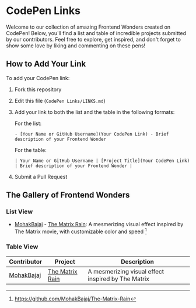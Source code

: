 # CodePen Links

Welcome to our collection of amazing Frontend Wonders created on CodePen! Below, you'll find a list and table of incredible projects submitted by our contributors. Feel free to explore, get inspired, and don't forget to show some love by liking and commenting on these pens!

## How to Add Your Link

To add your CodePen link:

1. Fork this repository
2. Edit this file (`CodePen Links/LINKS.md`)
3. Add your link to both the list and the table in the following formats:

   For the list:

   ```
   - [Your Name or GitHub Username](Your CodePen Link) - Brief description of your Frontend Wonder
   ```

   For the table:

   ```
   | Your Name or GitHub Username | [Project Title](Your CodePen Link) | Brief description of your Frontend Wonder |
   ```

4. Submit a Pull Request

## The Gallery of Frontend Wonders

### List View

<!-- Add your CodePen links below this line -->

- [MohakBajaj](https://github.com/MohakBajaj) - [The Matrix Rain](https://mohakbajaj.github.io/The-Matrix-Rain/): A mesmerizing visual effect inspired by The Matrix movie, with customizable color and speed [^1]

### Table View

| Contributor                                 | Project                                                          | Description                                        |
| ------------------------------------------- | ---------------------------------------------------------------- | -------------------------------------------------- |
| [MohakBajaj](https://github.com/MohakBajaj) | [The Matrix Rain](https://mohakbajaj.github.io/The-Matrix-Rain/) | A mesmerizing visual effect inspired by The Matrix |

<!-- Add your CodePen links to the table below this line -->

[^1]: https://github.com/MohakBajaj/The-Matrix-Rain
